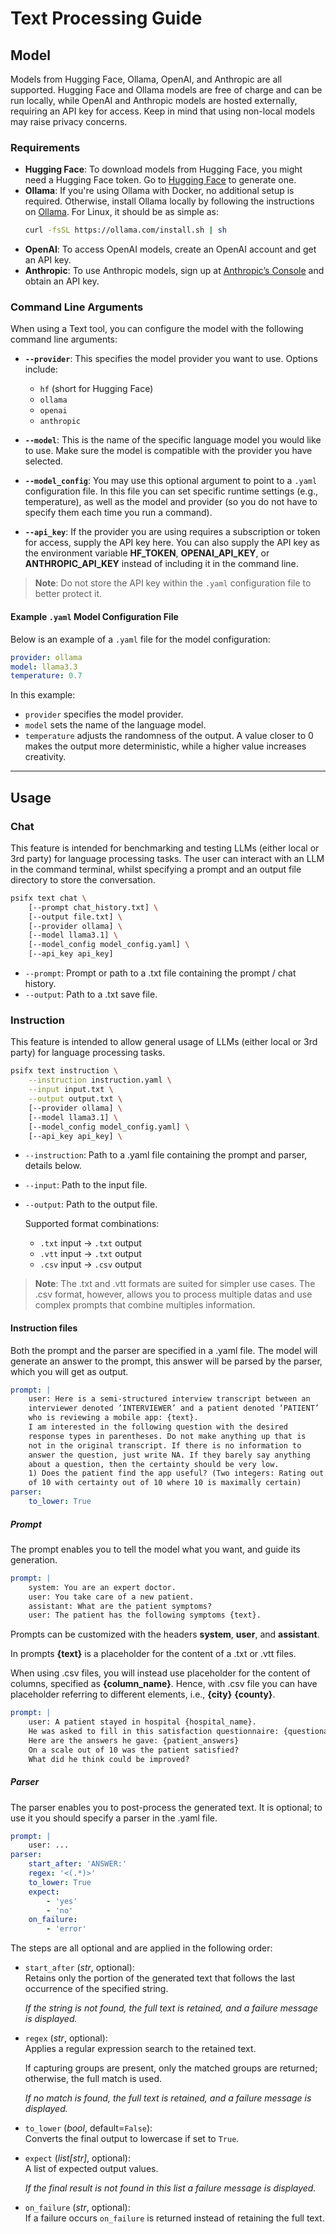 # Text Processing Guide

## Model
Models from Hugging Face, Ollama, OpenAI, and Anthropic are all supported.
Hugging Face and Ollama models are free of charge and can be run locally, while OpenAI and Anthropic models are hosted externally, requiring an API key for access.
Keep in mind that using non-local models may raise privacy concerns.

### Requirements
- **Hugging Face**:
To download models from Hugging Face, you might need a Hugging Face token. Go to [Hugging Face](https://huggingface.co/join) to generate one.
- **Ollama**:
If you're using Ollama with Docker, no additional setup is required.
Otherwise, install Ollama locally by following the instructions on [Ollama](https://github.com/ollama/ollama).
For Linux, it should be as simple as:
  ```bash
  curl -fsSL https://ollama.com/install.sh | sh
  ```
- **OpenAI**: 
To access OpenAI models, create an OpenAI account and get an API key.
- **Anthropic**:
To use Anthropic models, sign up at [Anthropic’s Console](https://console.anthropic.com/) and obtain an API key.

### Command Line Arguments


When using a Text tool, you can configure the model with the following command line arguments:

- **`--provider`**: This specifies the model provider you want to use. Options include:
  - `hf` (short for Hugging Face)
  - `ollama`
  - `openai`
  - `anthropic`
  
- **`--model`**: This is the name of the specific language model you would like to use. Make sure the model is compatible with the provider you have selected.

- **`--model_config`**: You may use this optional argument to point to a `.yaml` configuration file. In this file you can set specific runtime settings (e.g., temperature), as well as the model and provider (so you do not have to specify them each time you run a command).
- **`--api_key`**: If the provider you are using requires a subscription or token for access, supply the API key here. You can also supply the API key as the environment variable **HF_TOKEN**, **OPENAI_API_KEY**, or **ANTHROPIC_API_KEY** instead of including it in the command line.

> **Note**: Do not store the API key within the `.yaml` configuration file to better protect it. 

#### Example `.yaml` Model Configuration File

Below is an example of a `.yaml` file for the model configuration:

```yaml
provider: ollama
model: llama3.3
temperature: 0.7
```

In this example:
- `provider` specifies the model provider.
- `model` sets the name of the language model.
- `temperature` adjusts the randomness of the output. A value closer to 0 makes the output more deterministic, while a higher value increases creativity.

---

## Usage
### Chat
This feature is intended for benchmarking and testing LLMs (either local or 3rd party) 
for language processing tasks. The user can interact with an LLM in the command terminal, 
whilst specifying a prompt and an output file directory to store the conversation.
```bash
psifx text chat \
    [--prompt chat_history.txt] \
    [--output file.txt] \
    [--provider ollama] \
    [--model llama3.1] \
    [--model_config model_config.yaml] \
    [--api_key api_key]       
```
- `--prompt`: Prompt or path to a .txt file containing the prompt / chat history.
- `--output`: Path to a .txt save file.
### Instruction
This feature is intended to allow general usage of LLMs (either local or 3rd party) for language processing tasks.

```bash
psifx text instruction \
    --instruction instruction.yaml \
    --input input.txt \
    --output output.txt \
    [--provider ollama] \
    [--model llama3.1] \
    [--model_config model_config.yaml] \
    [--api_key api_key] \
  ```
- `--instruction`: Path to a .yaml file containing the prompt and parser, details below.
- `--input`: Path to the input file.
- `--output`: Path to the output file.

  Supported format combinations:
  - `.txt` input → `.txt` output
  - `.vtt` input → `.txt` output
  - `.csv` input → `.csv` output


> **Note**: The .txt and .vtt formats are suited for simpler use cases. 
> The .csv format, however, allows you to process multiple datas and use complex prompts that combine multiples information.

#### Instruction files
Both the prompt and the parser are specified in a .yaml file.
The model will generate an answer to the prompt, this answer will be parsed by the parser, which you will get as output.

```yaml
prompt: |
    user: Here is a semi-structured interview transcript between an
    interviewer denoted ’INTERVIEWER’ and a patient denoted ’PATIENT’
    who is reviewing a mobile app: {text}.
    I am interested in the following question with the desired
    response types in parentheses. Do not make anything up that is
    not in the original transcript. If there is no information to
    answer the question, just write NA. If they barely say anything
    about a question, then the certainty should be very low.
    1) Does the patient find the app useful? (Two integers: Rating out
    of 10 with certainty out of 10 where 10 is maximally certain)
parser:
    to_lower: True 
```
##### Prompt
The prompt enables you to tell the model what you want, and guide its generation.

```yaml
prompt: |
    system: You are an expert doctor.
    user: You take care of a new patient.
    assistant: What are the patient symptoms?
    user: The patient has the following symptoms {text}.
```
Prompts can be customized with the headers **system**, **user**, and **assistant**.

In prompts **{text}** is a placeholder for the content of a .txt or .vtt files. 

When using .csv files, you will instead use placeholder for the content of columns, specified as **{column_name}**. 
Hence, with .csv file you can have placeholder referring to different elements, i.e., **{city}** **{county}**.
```yaml
prompt: |
    user: A patient stayed in hospital {hospital_name}.
    He was asked to fill in this satisfaction questionnaire: {questionary_content}
    Here are the answers he gave: {patient_answers}
    On a scale out of 10 was the patient satisfied?
    What did he think could be improved?
```
##### Parser
The parser enables you to post-process the generated text.
It is optional; to use it you should specify a parser in the .yaml file.
```yaml
prompt: |
    user: ...
parser:
    start_after: 'ANSWER:' 
    regex: '<(.*)>'
    to_lower: True 
    expect:
        - 'yes'
        - 'no'
    on_failure:
        - 'error'
```
The steps are all optional and are applied in the following order:
- `start_after` (*str*, optional):  
  Retains only the portion of the generated text that follows the last occurrence of the specified string. 
  
   _If the string is not found, the full text is retained, and a failure message is displayed._

- `regex` (*str*, optional):  
  Applies a regular expression search to the retained text. 
  
  If capturing groups are present, only the matched groups are returned; otherwise, the full match is used.
  
  _If no match is found, the full text is retained, and a failure message is displayed._

- `to_lower` (*bool*, default=`False`):  
  Converts the final output to lowercase if set to `True`.

- `expect` (*list[str]*, optional):  
  A list of expected output values. 
  
    _If the final result is not found in this list a failure message is displayed._

- `on_failure` (*str*, optional):  
  If a failure occurs `on_failure` is returned instead of retaining the full text.
  
